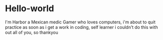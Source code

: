 # Hello-world
I'm Harbor a Mexican medic Gamer who loves computers, i'm about to quit practice as soon as i get a work in coding, self learner i couldn't do this with out all of you, so thankyou
